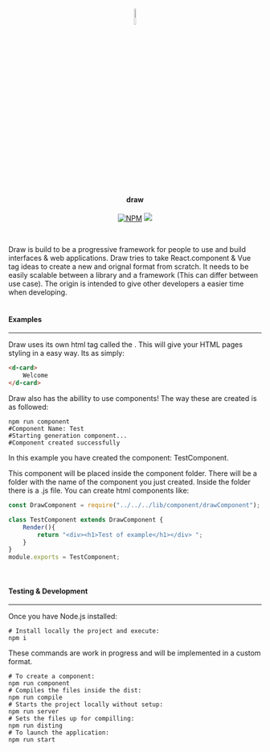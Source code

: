 <br>
<p align="center"><img src="https://i.imgur.com/tkUPrMZ.png" width="9%" height="9%"> </p>
<h4 align="center">draw</h4>

<p align="center">
  <a href="https://www.npmjs.com/package/drawjsframework"><img src="https://img.shields.io/npm/v/drawjsframework.svg?color=%2345cdff&sanitize=true" alt="NPM"></a>
  <a href="https://github.com/draw-js/draw/releases/tag/base"><img src="https://img.shields.io/github/package-json/v/draw-js/draw?color=%2345cdff&style=flat-square"></a>
</p>
<br>

Draw is build to be a progressive framework for people to use and build interfaces & web applications. Draw tries to take React.component & Vue tag ideas to create a new and orignal format from scratch. It needs to be easily scalable between a library and a framework (This can differ between use case). The origin is intended to give other developers a easier time when developing.
<br><br>

#### Examples
<hr>

Draw uses its own html tag called the <w-tag>. This will give your HTML pages styling in a easy way. Its as simply:
 
 ```html
<d-card>
     Welcome
</d-card>
 ```
Draw also has the abillity to use components! The way these are created is as followed:

```shell
npm run component
#Component Name: Test
#Starting generation component...
#Component created successfully
```
In this example you have created the component: TestComponent.

This component will be placed inside the component folder. There will be a folder with the name of the component you just created. Inside the folder there is a .js file. You can create html components like:

```Javascript
const DrawComponent = require("../../../lib/component/drawComponent");

class TestComponent extends DrawComponent {
    Render(){
        return "<div><h1>Test of example</h1></div> ";
    }
}
module.exports = TestComponent;
```
<br>
  
#### Testing & Development
<hr>
  
Once you have Node.js installed:

```shell
# Install locally the project and execute:
npm i
```
 
These commands are work in progress and will be implemented in a custom format.

```shell
# To create a component:
npm run component
# Compiles the files inside the dist:
npm run compile
# Starts the project locally without setup:
npm run server
# Sets the files up for compilling:
npm run disting
# To launch the application:
npm run start
```
